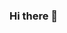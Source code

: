 ### Hi there 👋

<!--
**charvimehradu/charvimehradu** is a ✨ _special_ ✨ repository because its `README.md` (this file) appears on your GitHub profile.

Here are some ideas to get you started:

- 🔭 I’m currently working on ...
- 🌱 I’m currently learning ...
- 👯 I’m looking to collaborate on ...
- 🤔 I’m looking for help with ...
- 💬 Ask me about HTML/CSS
- 📫 How to reach me: charvimehradu@gmail.com
- 😄 Pronouns: She/Her
- ⚡ Fun fact: ...
-->
